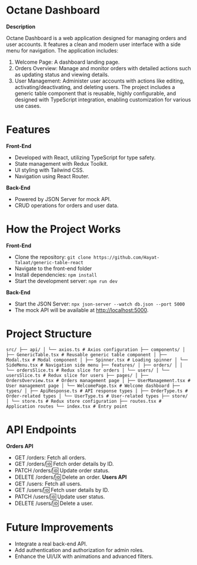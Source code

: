 # Octane Dashboard

**Description**

Octane Dashboard is a web application designed for managing orders and user accounts. It features a clean and modern user interface with a side menu for navigation. The application includes:

1. Welcome Page: A dashboard landing page.
2. Orders Overview: Manage and monitor orders with detailed actions such as updating status and viewing details.
3. User Management: Administer user accounts with actions like editing, activating/deactivating, and deleting users.
   The project includes a generic table component that is reusable, highly configurable, and designed with TypeScript integration, enabling customization for various use cases.

# Features

**Front-End**

- Developed with React, utilizing TypeScript for type safety.
- State management with Redux Toolkit.
- UI styling with Tailwind CSS.
- Navigation using React Router.

**Back-End**

- Powered by JSON Server for mock API.
- CRUD operations for orders and user data.

# How the Project Works

**Front-End**

- Clone the repository: `git clone https://github.com/Hayat-Talaat/generic-table-react`
- Navigate to the front-end folder
- Install dependencies: `npm install`
- Start the development server: `npm run dev`

**Back-End**

- Start the JSON Server: `npx json-server --watch db.json --port 5000`
- The mock API will be available at [http://localhost:5000](http://localhost:5000).

# Project Structure

`src/
├── api/
│ └── axios.ts # Axios configuration
├── components/
│ ├── GenericTable.tsx # Reusable generic table component
│ ├── Modal.tsx # Modal component
│ ├── Spinner.tsx # Loading spinner
│ └── SideMenu.tsx # Navigation side menu
├── features/
│ ├── orders/
│ │ └── ordersSlice.ts # Redux slice for orders
│ └── users/
│ └── usersSlice.ts # Redux slice for users
├── pages/
│ ├── OrdersOverview.tsx # Orders management page
│ ├── UserManagement.tsx # User management page
│ └── WelcomePage.tsx # Welcome dashboard
├── types/
│ ├── ApiResponse.ts # API response types
│ ├── OrderType.ts # Order-related types
│ └── UserType.ts # User-related types
├── store/
│ └── store.ts # Redux store configuration
├── routes.tsx # Application routes
└── index.tsx # Entry point
`

# API Endpoints

**Orders API**

- GET /orders: Fetch all orders.
- GET /orders/:id: Fetch order details by ID.
- PATCH /orders/:id: Update order status.
- DELETE /orders/:id: Delete an order.
  **Users API**
- GET /users: Fetch all users.
- GET /users/:id: Fetch user details by ID.
- PATCH /users/:id: Update user status.
- DELETE /users/:id: Delete a user.

# Future Improvements

- Integrate a real back-end API.
- Add authentication and authorization for admin roles.
- Enhance the UI/UX with animations and advanced filters.
